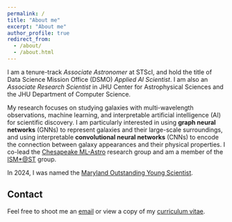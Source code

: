 ```yaml
---
permalink: /
title: "About me"
excerpt: "About me"
author_profile: true
redirect_from: 
  - /about/
  - /about.html
---
```


I am a tenure-track *Associate Astronomer* at STScI, and hold the title of Data Science Mission Office (DSMO) *Applied AI Scientist*. I am also an *Associate Research Scientist* in JHU Center for Astrophysical Sciences and the JHU Department of Computer Science.

My research focuses on studying galaxies with multi-wavelength observations, machine learning, and interpretable artificial intelligence (AI) for scientific discovery. I am particularly interested in using **graph neural networks** (GNNs) to represent galaxies and their large-scale surroundings, and using interpretable **convolutional neural networks** (CNNs) to encode the connection between galaxy appearances and their physical properties. I co-lead the [Chesapeake ML-Astro](https://chesapeakemlastro.github.io/) research group and am a member of the [ISM*@ST](https://sites.google.com/view/ism-stsci/home) group.

In 2024, I was named the [Maryland Outstanding Young Scientist](https://www.stsci.edu/contents/news-releases/2024/news-2024-019).


Contact
------
Feel free to shoot me an [email](mailto:jowu@stsci.edu) or view a copy of my [curriculum vitae](files/JFWuCV.pdf).
